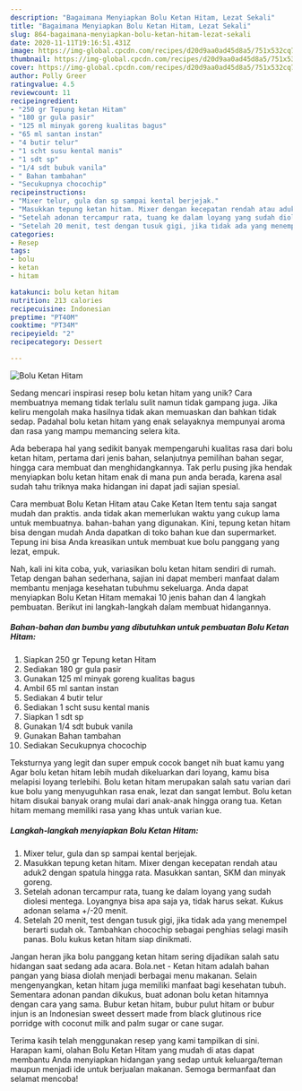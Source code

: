 ```yaml
---
description: "Bagaimana Menyiapkan Bolu Ketan Hitam, Lezat Sekali"
title: "Bagaimana Menyiapkan Bolu Ketan Hitam, Lezat Sekali"
slug: 864-bagaimana-menyiapkan-bolu-ketan-hitam-lezat-sekali
date: 2020-11-11T19:16:51.431Z
image: https://img-global.cpcdn.com/recipes/d20d9aa0ad45d8a5/751x532cq70/bolu-ketan-hitam-foto-resep-utama.jpg
thumbnail: https://img-global.cpcdn.com/recipes/d20d9aa0ad45d8a5/751x532cq70/bolu-ketan-hitam-foto-resep-utama.jpg
cover: https://img-global.cpcdn.com/recipes/d20d9aa0ad45d8a5/751x532cq70/bolu-ketan-hitam-foto-resep-utama.jpg
author: Polly Greer
ratingvalue: 4.5
reviewcount: 11
recipeingredient:
- "250 gr Tepung ketan Hitam"
- "180 gr gula pasir"
- "125 ml minyak goreng kualitas bagus"
- "65 ml santan instan"
- "4 butir telur"
- "1 scht susu kental manis"
- "1 sdt sp"
- "1/4 sdt bubuk vanila"
- " Bahan tambahan"
- "Secukupnya chocochip"
recipeinstructions:
- "Mixer telur, gula dan sp sampai kental berjejak."
- "Masukkan tepung ketan hitam. Mixer dengan kecepatan rendah atau aduk2 dengan spatula hingga rata. Masukkan santan, SKM dan minyak goreng."
- "Setelah adonan tercampur rata, tuang ke dalam loyang yang sudah diolesi mentega. Loyangnya bisa apa saja ya, tidak harus sekat. Kukus adonan selama +/-20 menit."
- "Setelah 20 menit, test dengan tusuk gigi, jika tidak ada yang menempel berarti sudah ok. Tambahkan chocochip sebagai penghias selagi masih panas. Bolu kukus ketan hitam siap dinikmati."
categories:
- Resep
tags:
- bolu
- ketan
- hitam

katakunci: bolu ketan hitam 
nutrition: 213 calories
recipecuisine: Indonesian
preptime: "PT40M"
cooktime: "PT34M"
recipeyield: "2"
recipecategory: Dessert

---
```



![Bolu Ketan Hitam](https://img-global.cpcdn.com/recipes/d20d9aa0ad45d8a5/751x532cq70/bolu-ketan-hitam-foto-resep-utama.jpg)

Sedang mencari inspirasi resep bolu ketan hitam yang unik? Cara membuatnya memang tidak terlalu sulit namun tidak gampang juga. Jika keliru mengolah maka hasilnya tidak akan memuaskan dan bahkan tidak sedap. Padahal bolu ketan hitam yang enak selayaknya mempunyai aroma dan rasa yang mampu memancing selera kita.

Ada beberapa hal yang sedikit banyak mempengaruhi kualitas rasa dari bolu ketan hitam, pertama dari jenis bahan, selanjutnya pemilihan bahan segar, hingga cara membuat dan menghidangkannya. Tak perlu pusing jika hendak menyiapkan bolu ketan hitam enak di mana pun anda berada, karena asal sudah tahu triknya maka hidangan ini dapat jadi sajian spesial.

Cara membuat Bolu Ketan Hitam atau Cake Ketan Item tentu saja sangat mudah dan praktis. anda tidak akan memerlukan waktu yang cukup lama untuk membuatnya. bahan-bahan yang digunakan. Kini, tepung ketan hitam bisa dengan mudah Anda dapatkan di toko bahan kue dan supermarket. Tepung ini bisa Anda kreasikan untuk membuat kue bolu panggang yang lezat, empuk.


Nah, kali ini kita coba, yuk, variasikan bolu ketan hitam sendiri di rumah. Tetap dengan bahan sederhana, sajian ini dapat memberi manfaat dalam membantu menjaga kesehatan tubuhmu sekeluarga. Anda dapat menyiapkan Bolu Ketan Hitam memakai 10 jenis bahan dan 4 langkah pembuatan. Berikut ini langkah-langkah dalam membuat hidangannya.

<!--inarticleads1-->

##### Bahan-bahan dan bumbu yang dibutuhkan untuk pembuatan Bolu Ketan Hitam:

1. Siapkan 250 gr Tepung ketan Hitam
1. Sediakan 180 gr gula pasir
1. Gunakan 125 ml minyak goreng kualitas bagus
1. Ambil 65 ml santan instan
1. Sediakan 4 butir telur
1. Sediakan 1 scht susu kental manis
1. Siapkan 1 sdt sp
1. Gunakan 1/4 sdt bubuk vanila
1. Gunakan  Bahan tambahan
1. Sediakan Secukupnya chocochip


Teksturnya yang legit dan super empuk cocok banget nih buat kamu yang Agar bolu ketan hitam lebih mudah dikeluarkan dari loyang, kamu bisa melapisi loyang terlebihi. Bolu ketan hitam merupakan salah satu varian dari kue bolu yang menyuguhkan rasa enak, lezat dan sangat lembut. Bolu ketan hitam disukai banyak orang mulai dari anak-anak hingga orang tua. Ketan hitam memang memiliki rasa yang khas untuk varian kue. 

<!--inarticleads2-->

##### Langkah-langkah menyiapkan Bolu Ketan Hitam:

1. Mixer telur, gula dan sp sampai kental berjejak.
1. Masukkan tepung ketan hitam. Mixer dengan kecepatan rendah atau aduk2 dengan spatula hingga rata. Masukkan santan, SKM dan minyak goreng.
1. Setelah adonan tercampur rata, tuang ke dalam loyang yang sudah diolesi mentega. Loyangnya bisa apa saja ya, tidak harus sekat. Kukus adonan selama +/-20 menit.
1. Setelah 20 menit, test dengan tusuk gigi, jika tidak ada yang menempel berarti sudah ok. Tambahkan chocochip sebagai penghias selagi masih panas. Bolu kukus ketan hitam siap dinikmati.


Jangan heran jika bolu panggang ketan hitam sering dijadikan salah satu hidangan saat sedang ada acara. Bola.net - Ketan hitam adalah bahan pangan yang biasa diolah menjadi berbagai menu makanan. Selain mengenyangkan, ketan hitam juga memiliki manfaat bagi kesehatan tubuh. Sementara adonan pandan dikukus, buat adonan bolu ketan hitamnya dengan cara yang sama. Bubur ketan hitam, bubur pulut hitam or bubur injun is an Indonesian sweet dessert made from black glutinous rice porridge with coconut milk and palm sugar or cane sugar. 

Terima kasih telah menggunakan resep yang kami tampilkan di sini. Harapan kami, olahan Bolu Ketan Hitam yang mudah di atas dapat membantu Anda menyiapkan hidangan yang sedap untuk keluarga/teman maupun menjadi ide untuk berjualan makanan. Semoga bermanfaat dan selamat mencoba!
